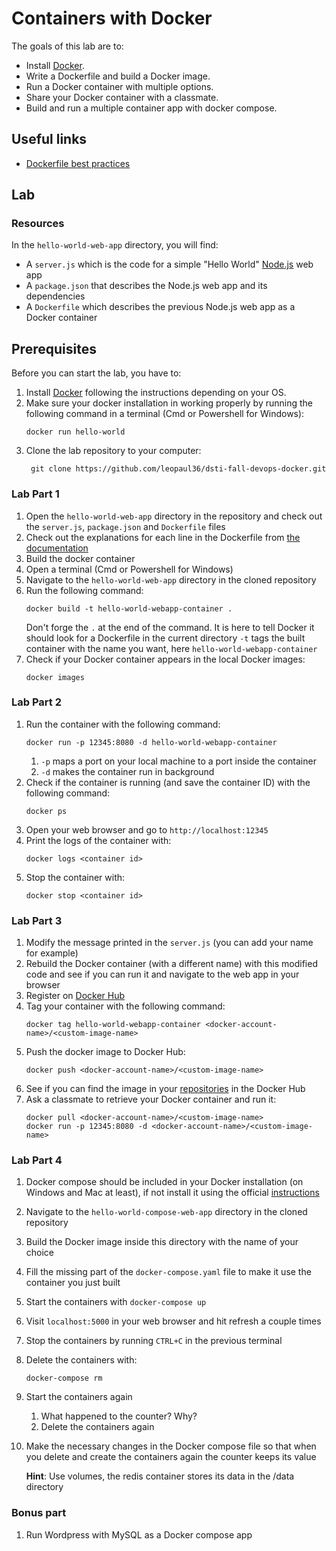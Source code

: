 # Containers with Docker

The goals of this lab are to:
- Install [Docker](https://www.docker.com/get-started).
- Write a Dockerfile and build a Docker image.
- Run a Docker container with multiple options.
- Share your Docker container with a classmate.
- Build and run a multiple container app with docker compose.

## Useful links

- [Dockerfile best practices](https://docs.docker.com/develop/develop-images/dockerfile_best-practices/)

## Lab

### Resources

In the `hello-world-web-app` directory, you will find:
- A `server.js` which is the code for a simple "Hello World" [Node.js](https://nodejs.org/) web app
- A `package.json` that describes the Node.js web app and its dependencies
- A `Dockerfile` which describes the previous Node.js web app as a Docker container

## Prerequisites

Before you can start the lab, you have to:
1. Install [Docker](https://www.docker.com/get-started) following the instructions depending on your OS.
2. Make sure your docker installation in working properly by running the following command in a terminal (Cmd or Powershell for Windows):
   ```
   docker run hello-world
   ```
3. Clone the lab repository to your computer:
   ```
    git clone https://github.com/leopaul36/dsti-fall-devops-docker.git
   ```

### Lab Part 1

1. Open the `hello-world-web-app` directory in the repository and check out the `server.js`, `package.json` and `Dockerfile` files
2. Check out the explanations for each line in the Dockerfile from [the documentation](https://docs.docker.com/develop/develop-images/dockerfile_best-practices/#dockerfile-instructions) 
3. Build the docker container 
  1. Open a terminal (Cmd or Powershell for Windows)
  2. Navigate to the `hello-world-web-app` directory in the cloned repository
  3. Run the following command:
     ```
     docker build -t hello-world-webapp-container .
     ```
     Don't forge the `.` at the end of the command. It is here to tell Docker it should look for a Dockerfile in the current directory
     `-t` tags the built container with the name you want, here `hello-world-webapp-container`
4. Check if your Docker container appears in the local Docker images:
   ```
   docker images
   ```

### Lab Part 2

1. Run the container with the following command:
   ```
   docker run -p 12345:8080 -d hello-world-webapp-container
   ```
   1. `-p` maps a port on your local machine to a port inside the container
   2. `-d` makes the container run in background
2. Check if the container is running (and save the container ID) with the following command:
   ```
   docker ps
   ```
3. Open your web browser and go to `http://localhost:12345`
4. Print the logs of the container with:
   ```
   docker logs <container id>
   ```
3. Stop the container with:
   ```
   docker stop <container id>
   ```

### Lab Part 3

1. Modify the message printed in the `server.js` (you can add your name for example)
2. Rebuild the Docker container (with a different name) with this modified code and see if you can run it and navigate to the web app in your browser
3. Register on [Docker Hub](https://hub.docker.com/)
4. Tag your container with the following command:
   ```
   docker tag hello-world-webapp-container <docker-account-name>/<custom-image-name>
   ```
5. Push the docker image to Docker Hub:
   ```
   docker push <docker-account-name>/<custom-image-name>
   ```
6. See if you can find the image in your [repositories](https://hub.docker.com/repositories) in the Docker Hub
7. Ask a classmate to retrieve your Docker container and run it:
   ```
   docker pull <docker-account-name>/<custom-image-name>
   docker run -p 12345:8080 -d <docker-account-name>/<custom-image-name>
   ```

### Lab Part 4

1. Docker compose should be included in your Docker installation (on Windows and Mac at least), if not install it using the official [instructions](https://docs.docker.com/compose/install/)
2. Navigate to the `hello-world-compose-web-app` directory in the cloned repository
3. Build the Docker image inside this directory with the name of your choice
4. Fill the missing part of the `docker-compose.yaml` file to make it use the container you just built
5. Start the containers with `docker-compose up`
6. Visit `localhost:5000` in your web browser and hit refresh a couple times
7. Stop the containers by running `CTRL+C` in the previous terminal
8. Delete the containers with:
   ```
   docker-compose rm
   ```
9. Start the containers again
   1. What happened to the counter? Why?
   2. Delete the containers again
10. Make the necessary changes in the Docker compose file so that when you delete and create the containers again the counter keeps its value

    **Hint**: Use volumes, the redis container stores its data in the /data directory

### Bonus part

1. Run Wordpress with MySQL as a Docker compose app